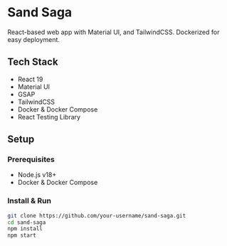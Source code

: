 # Sand Saga

React-based web app with Material UI, and TailwindCSS. Dockerized for easy deployment.

## Tech Stack
- React 19
- Material UI
- GSAP
- TailwindCSS
- Docker & Docker Compose
- React Testing Library

## Setup

### Prerequisites
- Node.js v18+
- Docker & Docker Compose

### Install & Run
```bash
git clone https://github.com/your-username/sand-saga.git
cd sand-saga
npm install
npm start
